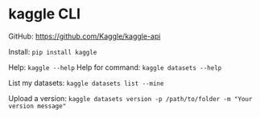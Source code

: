 # kaggle CLI

GitHub: https://github.com/Kaggle/kaggle-api

Install: `pip install kaggle`

Help: `kaggle --help`
Help for command: `kaggle datasets --help`

List my datasets: `kaggle datasets list --mine`

Upload a version: `kaggle datasets version -p /path/to/folder -m "Your version message"`

